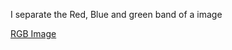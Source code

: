 I separate the Red, Blue and green band of a image

[RGB Image](https://github.com/AtikulRahi/RGB-imageC/blob/main/separated_R_G_B.png)

